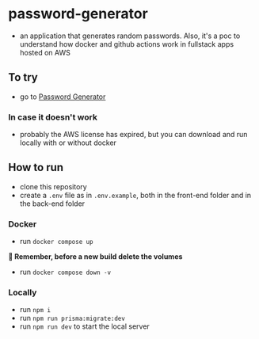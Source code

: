 # password-generator
- an application that generates random passwords. Also, it's a poc to understand how docker and github actions work in fullstack apps hosted on AWS

## To try
- go to [Password Generator](http://ec2-3-88-7-227.compute-1.amazonaws.com/)

### In case it doesn't work 
- probably the AWS license has expired, but you can download and run locally with or without docker
 
## How to run
- clone this repository
- create a `.env` file as in `.env.example`, both in the front-end folder and in the back-end folder

### Docker
- run `docker compose up`

**🚨 Remember, before a new build delete the volumes**

- run `docker compose down -v`

### Locally
- run `npm i`
- run `npm run prisma:migrate:dev`
- run `npm run dev` to start the local server
